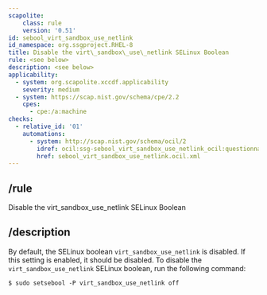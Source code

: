 ```yaml
---
scapolite:
    class: rule
    version: '0.51'
id: sebool_virt_sandbox_use_netlink
id_namespace: org.ssgproject.RHEL-8
title: Disable the virt\_sandbox\_use\_netlink SELinux Boolean
rule: <see below>
description: <see below>
applicability:
  - system: org.scapolite.xccdf.applicability
    severity: medium
  - system: https://scap.nist.gov/schema/cpe/2.2
    cpes:
      - cpe:/a:machine
checks:
  - relative_id: '01'
    automations:
      - system: http://scap.nist.gov/schema/ocil/2
        idref: ocil:ssg-sebool_virt_sandbox_use_netlink_ocil:questionnaire:1
        href: sebool_virt_sandbox_use_netlink.ocil.xml
---
```



## /rule

Disable the virt\_sandbox\_use\_netlink SELinux Boolean

## /description

By
default, the SELinux boolean `virt_sandbox_use_netlink` is disabled. If
this setting is enabled, it should be disabled. To disable the
`virt_sandbox_use_netlink` SELinux boolean, run the following command:

``` 
$ sudo setsebool -P virt_sandbox_use_netlink off
```

